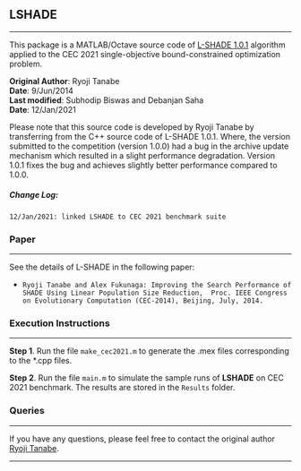 ## LSHADE
*******************************************
This package is a MATLAB/Octave source code of [L-SHADE 1.0.1](https://ryojitanabe.github.io/publication) algorithm applied to the CEC 2021 single-objective bound-constrained optimization problem.

**Original Author**: Ryoji Tanabe\
**Date**: 9/Jun/2014\
**Last modified**: Subhodip Biswas and Debanjan Saha\
**Date**: 12/Jan/2021

Please note that this source code is developed by Ryoji Tanabe by transferring from the C++ source code of L-SHADE 1.0.1.
Where, the version submitted to the competition (version 1.0.0) had a bug in the archive update mechanism which resulted in a slight performance degradation.
Version 1.0.1 fixes the bug and achieves slightly better performance compared to 1.0.0.
##### Change Log: 
    12/Jan/2021: linked LSHADE to CEC 2021 benchmark suite

### Paper
*******************************************
See the details of L-SHADE in the following paper:

* ```Ryoji Tanabe and Alex Fukunaga: Improving the Search Performance of SHADE Using Linear Population Size Reduction,  Proc. IEEE Congress on Evolutionary Computation (CEC-2014), Beijing, July, 2014.```


### Execution Instructions
*******************************************

**Step 1**. Run the file ``make_cec2021.m`` to generate the .mex files corresponding to the *.cpp files. 


**Step 2**. Run the file ``main.m`` to simulate the sample runs of **LSHADE** on CEC 2021 benchmark. The results are stored in the ``Results`` folder.

### Queries
*******************************************
If you have any questions, please feel free to contact the original author [Ryoji Tanabe](rt.ryoji.tanabe@gmail.com).
*******************************************